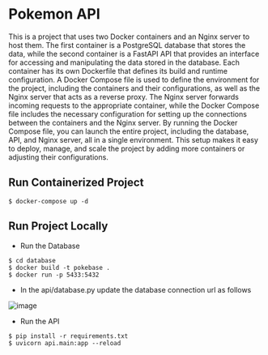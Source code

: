 # Pokemon API
This is a project that uses two Docker containers and an Nginx server to host them. The first container is a PostgreSQL database that stores the data, while the second container is a FastAPI API that provides an interface for accessing and manipulating the data stored in the database. Each container has its own Dockerfile that defines its build and runtime configuration. A Docker Compose file is used to define the environment for the project, including the containers and their configurations, as well as the Nginx server that acts as a reverse proxy. The Nginx server forwards incoming requests to the appropriate container, while the Docker Compose file includes the necessary configuration for setting up the connections between the containers and the Nginx server. By running the Docker Compose file, you can launch the entire project, including the database, API, and Nginx server, all in a single environment. This setup makes it easy to deploy, manage, and scale the project by adding more containers or adjusting their configurations.

## Run Containerized Project
```
$ docker-compose up -d
```

## Run Project Locally

- Run the Database
```
$ cd database
$ docker build -t pokebase .
$ docker run -p 5433:5432
```
- In the api/database.py update the database connection url as follows

![image](https://user-images.githubusercontent.com/99210748/232644577-b21bcc4a-baab-4a14-af79-fa745c0e075a.png)

- Run the API
```
$ pip install -r requirements.txt
$ uvicorn api.main:app --reload 
```
